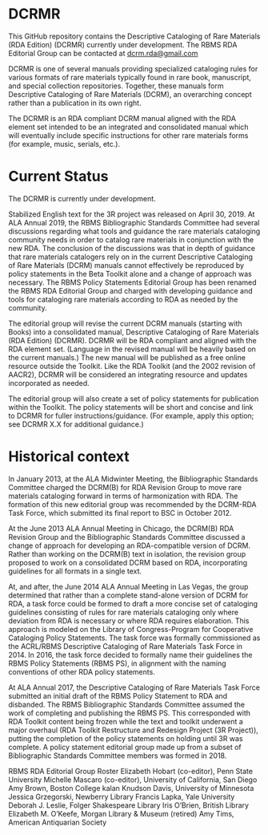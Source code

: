 # DCRMR

This GitHub repository contains the Descriptive Cataloging of Rare Materials (RDA Edition) (DCRMR) currently under development.  The RBMS RDA Editorial Group can be contacted at dcrm.rda@gmail.com 

DCRMR is one of several manuals providing specialized cataloging rules for various formats of rare materials typically found in rare book, manuscript, and special collection repositories. Together, these manuals form Descriptive Cataloging of Rare Materials (DCRM), an overarching concept rather than a publication in its own right.

The DCRMR is an RDA compliant DCRM manual aligned with the RDA element set intended to be an integrated and consolidated manual which will eventually include specific instructions for other rare materials forms (for example, music, serials, etc.).

# Current Status

The DCRMR is currently under development.

Stabilized English text for the 3R project was released on April 30, 2019. At ALA Annual 2019, the RBMS Bibliographic Standards Committee had several discussions regarding what tools and guidance the rare materials cataloging community needs in order to catalog rare materials in conjunction with the new RDA. The conclusion of the discussions was that in depth of guidance that rare materials catalogers rely on in the current Descriptive Cataloging of Rare Materials (DCRM) manuals cannot effectively be reproduced by policy statements in the Beta Toolkit alone and a change of approach was necessary. The RBMS Policy Statements Editorial Group has been renamed the RBMS RDA Editorial Group and charged with developing guidance and tools for cataloging rare materials according to RDA as needed by the community.

The editorial group will revise the current DCRM manuals (starting with Books) into a consolidated manual, Descriptive Cataloging of Rare Materials (RDA Edition) (DCRMR). DCRMR will be RDA compliant and aligned with the RDA element set. (Language in the revised manual will be heavily based on the current manuals.) The new manual will be published as a free online resource outside the Toolkit. Like the RDA Toolkit (and the 2002 revision of AACR2), DCRMR will be considered an integrating resource and updates incorporated as needed.

The editorial group will also create a set of policy statements for publication within the Toolkit. The policy statements will be short and concise and link to DCRMR for fuller instructions/guidance. (For example, apply this option; see DCRMR X.X for additional guidance.)

# Historical context

In January 2013, at the ALA Midwinter Meeting, the Bibliographic Standards Committee charged the DCRM(B) for RDA Revision Group to move rare materials cataloging forward in terms of harmonization with RDA. The formation of this new editorial group was recommended by the DCRM-RDA Task Force, which submitted its final report to BSC in October 2012.

At the June 2013 ALA Annual Meeting in Chicago, the DCRM(B) RDA Revision Group and the Bibliographic Standards Committee discussed a change of approach for developing an RDA-compatible version of DCRM. Rather than working on the DCRM(B) text in isolation, the revision group proposed to work on a consolidated DCRM based on RDA, incorporating guidelines for all formats in a single text.

At, and after, the June 2014 ALA Annual Meeting in Las Vegas, the group determined that rather than a complete stand-alone version of DCRM for RDA, a task force could be formed to draft a more concise set of cataloging guidelines consisting of rules for rare materials cataloging only where deviation from RDA is necessary or where RDA requires elaboration. This approach is modeled on the Library of Congress-Program for Cooperative Cataloging Policy Statements. The task force was formally commissioned as the ACRL/RBMS Descriptive Cataloging of Rare Materials Task Force in 2014. In 2016, the task force decided to formally name their guidelines the RBMS Policy Statements (RBMS PS), in alignment with the naming conventions of other RDA policy statements.

At ALA Annual 2017, the Descriptive Cataloging of Rare Materials Task Force submitted an initial draft of the RBMS Policy Statement to RDA and disbanded. The RBMS Bibliographic Standards Committee assumed the work of completing and publishing the RBMS PS. This corresponded with RDA Toolkit content being frozen while the text and toolkit underwent a major overhaul (RDA Toolkit Restructure and Redesign Project (3R Project)), putting the completion of the policy statements on holding until 3R was complete. A policy statement editorial group made up from a subset of Bibliographic Standards Committee members was formed in 2018.

RBMS RDA Editorial Group Roster
Elizabeth Hobart (co-editor), Penn State University
Michelle Mascaro (co-editor), University of California, San Diego
Amy Brown, Boston College
kalan Knudson Davis, University of Minnesota
Jessica Grzegorski, Newberry Library
Francis Lapka, Yale University
Deborah J. Leslie, Folger Shakespeare Library
Iris O’Brien, British Library
Elizabeth M. O’Keefe, Morgan Library & Museum (retired)
Amy Tims, American Antiquarian Society
